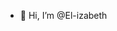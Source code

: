 - 👋 Hi, I’m @El-izabeth


<!---
El-izabeth/El-izabeth is a ✨ special ✨ repository because its `README.md` (this file) appears on your GitHub profile.
You can click the Preview link to take a look at your changes.
--->
